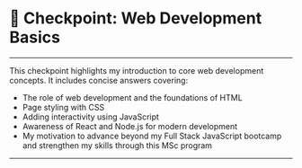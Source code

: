 # 📌 Checkpoint: Web Development Basics  
---
This checkpoint highlights my introduction to core web development concepts. It includes concise answers covering:  

- The role of web development and the foundations of HTML  
- Page styling with CSS  
- Adding interactivity using JavaScript  
- Awareness of React and Node.js for modern development  
- My motivation to advance beyond my Full Stack JavaScript bootcamp and strengthen my skills through this MSc program  
---
